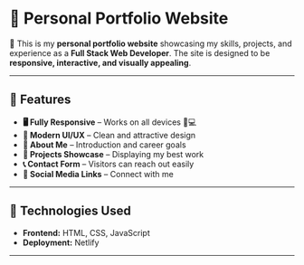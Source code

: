 # 🎨 Personal Portfolio Website  

🚀 This is my **personal portfolio website** showcasing my skills, projects, and experience as a **Full Stack Web Developer**. The site is designed to be **responsive, interactive, and visually appealing**.  

---

## 🌟 Features  

- **🖥️ Fully Responsive** – Works on all devices 📱💻  
- **🎨 Modern UI/UX** – Clean and attractive design  
- **📜 About Me** – Introduction and career goals  
- **💼 Projects Showcase** – Displaying my best work  
- **📞 Contact Form** – Visitors can reach out easily  
- **🔗 Social Media Links** – Connect with me  

---

## 🚀 Technologies Used  

- **Frontend:** HTML, CSS, JavaScript  
- **Deployment:** Netlify  

---
